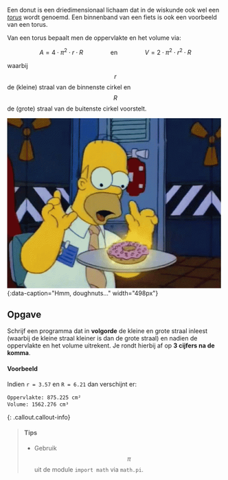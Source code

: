 Een donut is een driedimensionaal lichaam dat in de wiskunde ook wel een <a href='https://nl.wikipedia.org/wiki/Torus' target='_blank'>*torus*</a> wordt genoemd. Een binnenband van een fiets is ook een voorbeeld van een torus.

Van een torus bepaalt men de oppervlakte en het volume via:

$$
    A = 4 \cdot \pi^2 \cdot r \cdot R \qquad\qquad \text{en}\qquad\qquad V = 2 \cdot \pi^2 \cdot r^2 \cdot R
$$

waarbij $$r$$ de (kleine) straal van de binnenste cirkel en $$R$$ de (grote) straal van de buitenste cirkel voorstelt.

![Hmm, doughnuts...](media/Homer_doughnut.gif "Hmm, doughnuts..."){:data-caption="Hmm, doughnuts..." width="498px"}

## Opgave
Schrijf een programma dat in **volgorde** de kleine en grote straal inleest (waarbij de kleine straal kleiner is dan de grote straal) en nadien de oppervlakte en het volume uitrekent. Je rondt hierbij af op **3 cijfers na de komma**.

#### Voorbeeld
Indien `r = 3.57` en `R = 6.21` dan verschijnt er:
```
Oppervlakte: 875.225 cm²
Volume: 1562.276 cm³
```

{: .callout.callout-info}
> #### Tips
> - Gebruik $$\pi$$ uit de module `import math` via `math.pi`.